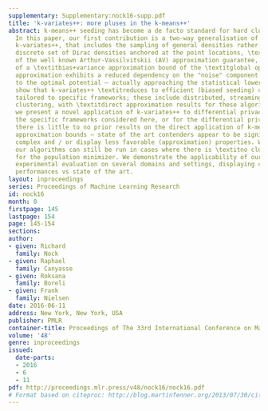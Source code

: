 ```yaml
---
supplementary: Supplementary:nock16-supp.pdf
title: 'k-variates++: more pluses in the k-means++'
abstract: k-means++ seeding has become a de facto standard for hard clustering algorithms.
  In this paper, our first contribution is a two-way generalisation of this seeding,
  k-variates++, that includes the sampling of general densities rather than just a
  discrete set of Dirac densities anchored at the point locations, \textitand a generalisation
  of the well known Arthur-Vassilvitskii (AV) approximation guarantee, in the form
  of a \textitbias+variance approximation bound of the \textitglobal optimum. This
  approximation exhibits a reduced dependency on the "noise" component with respect
  to the optimal potential — actually approaching the statistical lower bound. We
  show that k-variates++ \textitreduces to efficient (biased seeding) clustering algorithms
  tailored to specific frameworks; these include distributed, streaming and on-line
  clustering, with \textitdirect approximation results for these algorithms. Finally,
  we present a novel application of k-variates++ to differential privacy. For either
  the specific frameworks considered here, or for the differential privacy setting,
  there is little to no prior results on the direct application of k-means++ and its
  approximation bounds — state of the art contenders appear to be significantly more
  complex and / or display less favorable (approximation) properties. We stress that
  our algorithms can still be run in cases where there is \textitno closed form solution
  for the population minimizer. We demonstrate the applicability of our analysis via
  experimental evaluation on several domains and settings, displaying competitive
  performances vs state of the art.
layout: inproceedings
series: Proceedings of Machine Learning Research
id: nock16
month: 0
firstpage: 145
lastpage: 154
page: 145-154
sections: 
author:
- given: Richard
  family: Nock
- given: Raphael
  family: Canyasse
- given: Roksana
  family: Boreli
- given: Frank
  family: Nielsen
date: 2016-06-11
address: New York, New York, USA
publisher: PMLR
container-title: Proceedings of The 33rd International Conference on Machine Learning
volume: '48'
genre: inproceedings
issued:
  date-parts:
  - 2016
  - 6
  - 11
pdf: http://proceedings.mlr.press/v48/nock16/nock16.pdf
# Format based on citeproc: http://blog.martinfenner.org/2013/07/30/citeproc-yaml-for-bibliographies/
---
```

